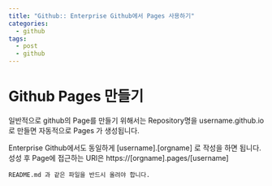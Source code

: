 ```yaml
---
title: "Github:: Enterprise Github에서 Pages 사용하기"
categories:
  - github
tags:
  - post
  - github
---
```


# Github Pages 만들기
일반적으로 github의 Page를 만들기 위해서는 Repository명을 username.github.io로 만들면 
자동적으로 Pages 가 생성됩니다.

Enterprise Github에서도 동일하게
[username].[orgname] 로 작성을 하면 됩니다.
성성 후 Page에 접근하는 URl은 
https://[orgname].pages/[username]


```text
README.md 과 같은 파일을 반드시 올려야 합니다.
```